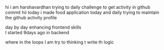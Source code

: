 hi i am harshavardhan  trying to daily challenge to get activity in github commit
 hii today i made food application
today and daily trying to maintain the github activity profile     
          
   day by day enhancing frontend skills     
    I started 9days ago in backend 
     
   where in the loops 
   I am try to thinking t write th logic
     
    
     
  
 

